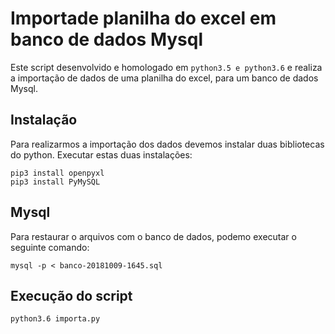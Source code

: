 # Importade planilha do excel em banco de dados Mysql
 Este script desenvolvido e homologado em ```python3.5 e python3.6``` e realiza a importação de dados de uma planilha do excel, para um banco de dados Mysql.
     
## Instalação
Para realizarmos a importação dos dados devemos instalar duas bibliotecas do python.
Executar estas duas instalações:

```
pip3 install openpyxl
pip3 install PyMySQL
```

## Mysql
Para restaurar o arquivos com o banco de dados, podemo executar o seguinte comando:

```
mysql -p < banco-20181009-1645.sql
```

## Execução do script
```
python3.6 importa.py
```
